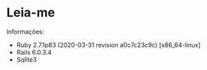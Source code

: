 # Leia-me

Informações:

- Ruby 2.7.1p83 (2020-03-31 revision a0c7c23c9c) [x86_64-linux]
- Rails 6.0.3.4
- Sqlite3

